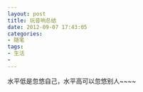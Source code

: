 ```yaml
---
layout: post
title: 玩音响总结
date: 2012-09-07 17:43:05
categories:
- 随笔
tags:
- 生活
- 
---
```


水平低是忽悠自己，水平高可以忽悠别人~~~~